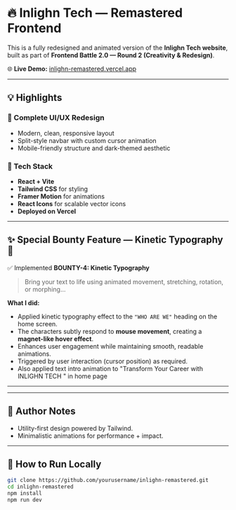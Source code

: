# 🔥 Inlighn Tech — Remastered Frontend

This is a fully redesigned and animated version of the **Inlighn Tech website**, built as part of **Frontend Battle 2.0 — Round 2 (Creativity & Redesign)**.

🌐 **Live Demo:** [inlighn-remastered.vercel.app](https://inlighn-remastered.vercel.app)

---

## 💡 Highlights

### 🎨 Complete UI/UX Redesign
- Modern, clean, responsive layout
- Split-style navbar with custom cursor animation
- Mobile-friendly structure and dark-themed aesthetic

### 🚀 Tech Stack
- **React + Vite**
- **Tailwind CSS** for styling
- **Framer Motion** for animations
- **React Icons** for scalable vector icons
- **Deployed on Vercel**

---

## ✨ Special Bounty Feature — Kinetic Typography 🎯

✅ Implemented **BOUNTY-4: Kinetic Typography**  
> Bring your text to life using animated movement, stretching, rotation, or morphing...

**What I did:**
- Applied kinetic typography effect to the `"WHO ARE WE"` heading on the home screen.
- The characters subtly respond to **mouse movement**, creating a **magnet-like hover effect**.
- Enhances user engagement while maintaining smooth, readable animations.
- Triggered by user interaction (cursor position) as required.
- Also applied text intro animation to "Transform Your Career with INLIGHN TECH " in home page
---


---

## 🧠 Author Notes
- Utility-first design powered by Tailwind.
- Minimalistic animations for performance + impact.

---

## 📍 How to Run Locally

```bash
git clone https://github.com/yourusername/inlighn-remastered.git
cd inlighn-remastered
npm install
npm run dev
